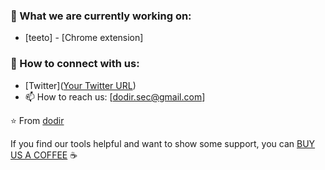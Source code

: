 ### 🔭 What we are currently working on:
- [teeto] - [Chrome extension]

### 🤝 How to connect with us:
- [Twitter]([Your Twitter URL](https://twitter.com/DodirSec))
- 📫 How to reach us: [dodir.sec@gmail.com]

⭐️ From [dodir](https://github.com/dodir-sec)
  
If you find our tools helpful and want to show some support, you can [BUY US A COFFEE](https://www.buymeacoffee.com/dodirseck) ☕

